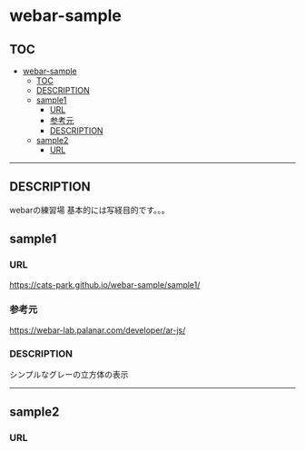 # webar-sample

<!-- @import "[TOC]" {cmd="toc" depthFrom=1 depthTo=6 orderedList=false} -->

## TOC
<!-- code_chunk_output -->

- [webar-sample](#webar-sample)
  - [TOC](#toc)
  - [DESCRIPTION](#description)
  - [sample1](#sample1)
    - [URL](#url)
    - [参考元](#参考元)
    - [DESCRIPTION](#description-1)
  - [sample2](#sample2)
    - [URL](#url-1)

<!-- /code_chunk_output -->

---

## DESCRIPTION

webarの練習場
基本的には写経目的です。。。

## sample1

### URL

<https://cats-park.github.io/webar-sample/sample1/>

### 参考元

<https://webar-lab.palanar.com/developer/ar-js/>

### DESCRIPTION

シンプルなグレーの立方体の表示

---

## sample2

### URL
